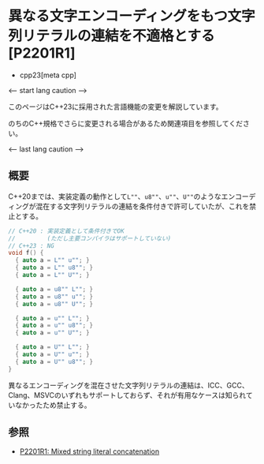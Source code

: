 # 異なる文字エンコーディングをもつ文字列リテラルの連結を不適格とする [P2201R1]
* cpp23[meta cpp]

<-- start lang caution -->

このページはC++23に採用された言語機能の変更を解説しています。

のちのC++規格でさらに変更される場合があるため関連項目を参照してください。

<-- last lang caution -->

## 概要
C++20までは、実装定義の動作として`L""`、`u8""`、`u""`、`U""`のようなエンコーディングが混在する文字列リテラルの連結を条件付きで許可していたが、これを禁止とする。

```cpp
// C++20 : 実装定義として条件付きでOK
//         (ただし主要コンパイラはサポートしていない)
// C++23 : NG
void f() {
  { auto a = L"" u""; }
  { auto a = L"" u8""; }
  { auto a = L"" U""; }

  { auto a = u8"" L""; }
  { auto a = u8"" u""; }
  { auto a = u8"" U""; }

  { auto a = u"" L""; }
  { auto a = u"" u8""; }
  { auto a = u"" U""; }

  { auto a = U"" L""; }
  { auto a = U"" u""; }
  { auto a = U"" u8""; }
}
```

異なるエンコーディングを混在させた文字列リテラルの連結は、ICC、GCC、Clang、MSVCのいずれもサポートしておらず、それが有用なケースは知られていなかったため禁止する。


## 参照
- [P2201R1: Mixed string literal concatenation](https://www.open-std.org/jtc1/sc22/wg21/docs/papers/2021/p2201r1.html)